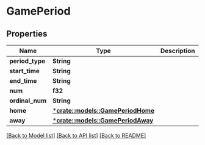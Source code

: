 # GamePeriod

## Properties

Name | Type | Description | Notes
------------ | ------------- | ------------- | -------------
**period_type** | **String** |  | [optional] 
**start_time** | **String** |  | [optional] 
**end_time** | **String** |  | [optional] 
**num** | **f32** |  | [optional] 
**ordinal_num** | **String** |  | [optional] 
**home** | [***crate::models::GamePeriodHome**](GamePeriod_home.md) |  | [optional] 
**away** | [***crate::models::GamePeriodAway**](GamePeriod_away.md) |  | [optional] 

[[Back to Model list]](../README.md#documentation-for-models) [[Back to API list]](../README.md#documentation-for-api-endpoints) [[Back to README]](../README.md)


